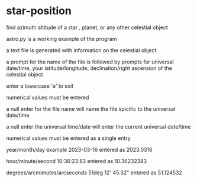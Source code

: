 # star-position
find azimuth altitude of a star , planet, or any other celestial object

astro.py is a working example of the program

a text file is generated with information on the celestial object

a prompt for the name of the file is followed by prompts for universal date/time, your latitude/longitude, declination/right ascension of the celestial object

enter a lowercase 'e' to exit 

numerical values must be entered 

a null enter for the file name will name the file spicific to the universal date/time 

a null enter the universal time/date will enter the current universal date/time 

numerical values must be entered as a single entry

year/month/day example 2023-03-16 entered as 2023.0316

hour/minute/second 10:36:23.83 entered as 10.36232383

degrees/arcmimutes/arcseconds 51deg 12' 45.32" entered as 51.124532

